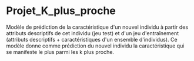 # Projet_K_plus_proche
Modèle de prédiction de la caractéristique d'un nouvel individu à partir des attributs descriptifs de cet individu (jeu test) et d'un jeu d'entraînement (attributs descriptifs + caractéristiques d'un ensemble d'individus). Ce modèle donne comme prédiction du nouvel individu la caractéristique qui se manifeste le plus parmi les k plus proche.
